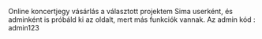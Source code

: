 Online koncertjegy vásárlás a választott projektem
Sima userként, és adminként is próbáld ki az oldalt, mert más funkciók vannak. Az admin kód : admin123
